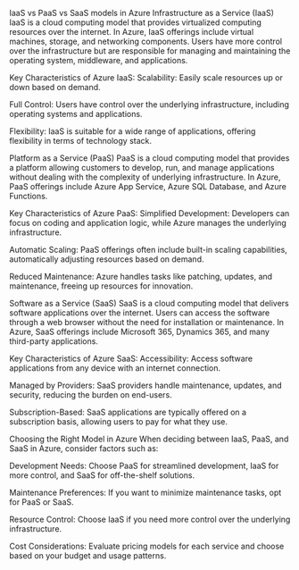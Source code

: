 IaaS vs PaaS vs SaaS models in Azure
Infrastructure as a Service (IaaS)
IaaS is a cloud computing model that provides virtualized computing resources over the internet. In Azure, IaaS offerings include virtual machines, storage, and networking components. Users have more control over the infrastructure but are responsible for managing and maintaining the operating system, middleware, and applications.

Key Characteristics of Azure IaaS:
Scalability: Easily scale resources up or down based on demand.

Full Control: Users have control over the underlying infrastructure, including operating systems and applications.

Flexibility: IaaS is suitable for a wide range of applications, offering flexibility in terms of technology stack.

Platform as a Service (PaaS)
PaaS is a cloud computing model that provides a platform allowing customers to develop, run, and manage applications without dealing with the complexity of underlying infrastructure. In Azure, PaaS offerings include Azure App Service, Azure SQL Database, and Azure Functions.

Key Characteristics of Azure PaaS:
Simplified Development: Developers can focus on coding and application logic, while Azure manages the underlying infrastructure.

Automatic Scaling: PaaS offerings often include built-in scaling capabilities, automatically adjusting resources based on demand.

Reduced Maintenance: Azure handles tasks like patching, updates, and maintenance, freeing up resources for innovation.

Software as a Service (SaaS)
SaaS is a cloud computing model that delivers software applications over the internet. Users can access the software through a web browser without the need for installation or maintenance. In Azure, SaaS offerings include Microsoft 365, Dynamics 365, and many third-party applications.

Key Characteristics of Azure SaaS:
Accessibility: Access software applications from any device with an internet connection.

Managed by Providers: SaaS providers handle maintenance, updates, and security, reducing the burden on end-users.

Subscription-Based: SaaS applications are typically offered on a subscription basis, allowing users to pay for what they use.

Choosing the Right Model in Azure
When deciding between IaaS, PaaS, and SaaS in Azure, consider factors such as:

Development Needs: Choose PaaS for streamlined development, IaaS for more control, and SaaS for off-the-shelf solutions.

Maintenance Preferences: If you want to minimize maintenance tasks, opt for PaaS or SaaS.

Resource Control: Choose IaaS if you need more control over the underlying infrastructure.

Cost Considerations: Evaluate pricing models for each service and choose based on your budget and usage patterns.